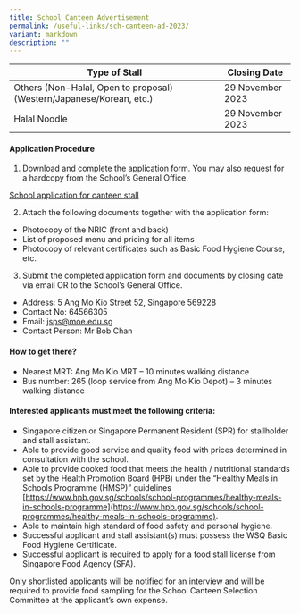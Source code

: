 ```yaml
---
title: School Canteen Advertisement
permalink: /useful-links/sch-canteen-ad-2023/
variant: markdown
description: ""
---
```

|Type of Stall|Closing Date|
| -------- | -------- |
|Others (Non-Halal, Open to proposal) (Western/Japanese/Korean, etc.)|29 November 2023|
|Halal Noodle|29 November 2023|

#### Application Procedure

1. Download and complete the application form. You may also request for a hardcopy from the School’s General Office.

[School application for canteen stall](/files/Canteen%20Stalls%20Ad%202023/school%20application%20for%20canteen%20stall.pdf)

2. Attach the following documents together with the application form:
* Photocopy of the NRIC (front and back)
* List of proposed menu and pricing for all items
* Photocopy of relevant certificates such as Basic Food Hygiene Course, etc.

3. Submit the completed application form and documents by closing date via email OR to the School’s General Office.
* Address: 5 Ang Mo Kio Street 52, Singapore 569228
* Contact No: 64566305
*	Email: jsps@moe.edu.sg
*	Contact Person: Mr Bob Chan

#### How to get there?
* Nearest MRT: Ang Mo Kio MRT – 10 minutes walking distance
* Bus number: 265 (loop service from Ang Mo Kio Depot) – 3 minutes walking distance 

#### Interested applicants must meet the following criteria:
* Singapore citizen or Singapore Permanent Resident (SPR) for stallholder and stall assistant.
* Able to provide good service and quality food with prices determined in consultation with the school.
* Able to provide cooked food that meets the health / nutritional standards set by the Health Promotion Board (HPB) under the “Healthy Meals in Schools Programme (HMSP)” guidelines [https://www.hpb.gov.sg/schools/school-programmes/healthy-meals-in-schools-programme](https://www.hpb.gov.sg/schools/school-programmes/healthy-meals-in-schools-programme).
* Able to maintain high standard of food safety and personal hygiene.
* Successful applicant and stall assistant(s) must possess the WSQ Basic Food Hygiene Certificate.
* Successful applicant is required to apply for a food stall license from Singapore Food Agency (SFA).

Only shortlisted applicants will be notified for an interview and will be required to provide food sampling for the School Canteen Selection Committee at the applicant’s own expense.